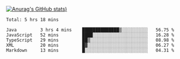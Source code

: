 [![Anurag's GitHub stats](https://github-readme-stats.vercel.app/api?username=Old-Camel&show_icons=true&theme=dark))](https://github.com/anuraghazra/github-readme-stats)
<!--START_SECTION:waka-->
```text
Total: 5 hrs 18 mins

Java         3 hrs 4 mins    ██████████████▒░░░░░░░░░░   56.75 % 
JavaScript   52 mins         ████░░░░░░░░░░░░░░░░░░░░░   16.28 % 
TypeScript   29 mins         ██▒░░░░░░░░░░░░░░░░░░░░░░   08.98 % 
XML          20 mins         █▓░░░░░░░░░░░░░░░░░░░░░░░   06.27 % 
Markdown     13 mins         █░░░░░░░░░░░░░░░░░░░░░░░░   04.31 % 
```
<!--END_SECTION:waka-->

